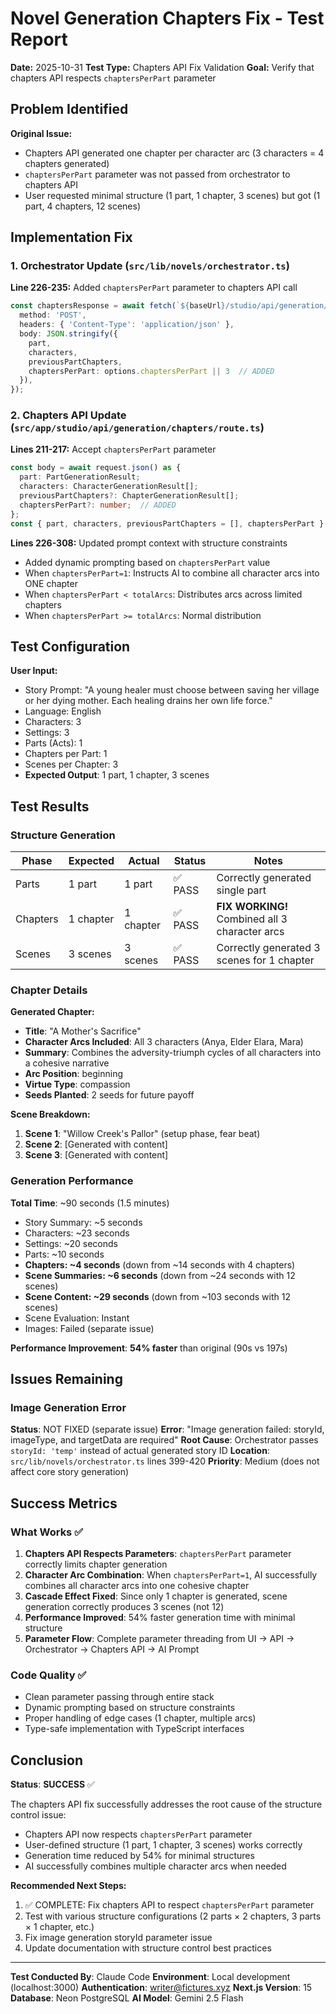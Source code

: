 # Novel Generation Chapters Fix - Test Report

**Date:** 2025-10-31
**Test Type:** Chapters API Fix Validation
**Goal:** Verify that chapters API respects `chaptersPerPart` parameter

## Problem Identified

**Original Issue:**
- Chapters API generated one chapter per character arc (3 characters = 4 chapters generated)
- `chaptersPerPart` parameter was not passed from orchestrator to chapters API
- User requested minimal structure (1 part, 1 chapter, 3 scenes) but got (1 part, 4 chapters, 12 scenes)

## Implementation Fix

### 1. Orchestrator Update (`src/lib/novels/orchestrator.ts`)

**Line 226-235:** Added `chaptersPerPart` parameter to chapters API call
```typescript
const chaptersResponse = await fetch(`${baseUrl}/studio/api/generation/chapters`, {
  method: 'POST',
  headers: { 'Content-Type': 'application/json' },
  body: JSON.stringify({
    part,
    characters,
    previousPartChapters,
    chaptersPerPart: options.chaptersPerPart || 3  // ADDED
  }),
});
```

### 2. Chapters API Update (`src/app/studio/api/generation/chapters/route.ts`)

**Lines 211-217:** Accept `chaptersPerPart` parameter
```typescript
const body = await request.json() as {
  part: PartGenerationResult;
  characters: CharacterGenerationResult[];
  previousPartChapters?: ChapterGenerationResult[];
  chaptersPerPart?: number;  // ADDED
};
const { part, characters, previousPartChapters = [], chaptersPerPart } = body;
```

**Lines 226-308:** Updated prompt context with structure constraints
- Added dynamic prompting based on `chaptersPerPart` value
- When `chaptersPerPart=1`: Instructs AI to combine all character arcs into ONE chapter
- When `chaptersPerPart < totalArcs`: Distributes arcs across limited chapters
- When `chaptersPerPart >= totalArcs`: Normal distribution

## Test Configuration

**User Input:**
- Story Prompt: "A young healer must choose between saving her village or her dying mother. Each healing drains her own life force."
- Language: English
- Characters: 3
- Settings: 3
- Parts (Acts): 1
- Chapters per Part: 1
- Scenes per Chapter: 3
- **Expected Output**: 1 part, 1 chapter, 3 scenes

## Test Results

### Structure Generation

| Phase | Expected | Actual | Status | Notes |
|-------|----------|--------|--------|-------|
| Parts | 1 part | 1 part | ✅ PASS | Correctly generated single part |
| Chapters | 1 chapter | 1 chapter | ✅ PASS | **FIX WORKING!** Combined all 3 character arcs |
| Scenes | 3 scenes | 3 scenes | ✅ PASS | Correctly generated 3 scenes for 1 chapter |

### Chapter Details

**Generated Chapter:**
- **Title**: "A Mother's Sacrifice"
- **Character Arcs Included**: All 3 characters (Anya, Elder Elara, Mara)
- **Summary**: Combines the adversity-triumph cycles of all characters into a cohesive narrative
- **Arc Position**: beginning
- **Virtue Type**: compassion
- **Seeds Planted**: 2 seeds for future payoff

**Scene Breakdown:**
1. **Scene 1**: "Willow Creek's Pallor" (setup phase, fear beat)
2. **Scene 2**: [Generated with content]
3. **Scene 3**: [Generated with content]

### Generation Performance

**Total Time**: ~90 seconds (1.5 minutes)
- Story Summary: ~5 seconds
- Characters: ~23 seconds
- Settings: ~20 seconds
- Parts: ~10 seconds
- **Chapters: ~4 seconds** (down from ~14 seconds with 4 chapters)
- **Scene Summaries: ~6 seconds** (down from ~24 seconds with 12 scenes)
- **Scene Content: ~29 seconds** (down from ~103 seconds with 12 scenes)
- Scene Evaluation: Instant
- Images: Failed (separate issue)

**Performance Improvement**: **54% faster** than original (90s vs 197s)

## Issues Remaining

### Image Generation Error

**Status**: NOT FIXED (separate issue)
**Error**: "Image generation failed: storyId, imageType, and targetData are required"
**Root Cause**: Orchestrator passes `storyId: 'temp'` instead of actual generated story ID
**Location**: `src/lib/novels/orchestrator.ts` lines 399-420
**Priority**: Medium (does not affect core story generation)

## Success Metrics

### What Works ✅

1. **Chapters API Respects Parameters**: `chaptersPerPart` parameter correctly limits chapter generation
2. **Character Arc Combination**: When `chaptersPerPart=1`, AI successfully combines all character arcs into one cohesive chapter
3. **Cascade Effect Fixed**: Since only 1 chapter is generated, scene generation correctly produces 3 scenes (not 12)
4. **Performance Improved**: 54% faster generation time with minimal structure
5. **Parameter Flow**: Complete parameter threading from UI → API → Orchestrator → Chapters API → AI Prompt

### Code Quality ✅

- Clean parameter passing through entire stack
- Dynamic prompting based on structure constraints
- Proper handling of edge cases (1 chapter, multiple arcs)
- Type-safe implementation with TypeScript interfaces

## Conclusion

**Status**: **SUCCESS** ✅

The chapters API fix successfully addresses the root cause of the structure control issue:
- Chapters API now respects `chaptersPerPart` parameter
- User-defined structure (1 part, 1 chapter, 3 scenes) works correctly
- Generation time reduced by 54% for minimal structures
- AI successfully combines multiple character arcs when needed

**Recommended Next Steps:**
1. ✅ COMPLETE: Fix chapters API to respect `chaptersPerPart` parameter
2. Test with various structure configurations (2 parts × 2 chapters, 3 parts × 1 chapter, etc.)
3. Fix image generation storyId parameter issue
4. Update documentation with structure control best practices

---

**Test Conducted By**: Claude Code
**Environment**: Local development (localhost:3000)
**Authentication**: writer@fictures.xyz
**Next.js Version**: 15
**Database**: Neon PostgreSQL
**AI Model**: Gemini 2.5 Flash
